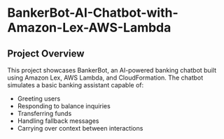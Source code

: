 # BankerBot-AI-Chatbot-with-Amazon-Lex-AWS-Lambda

## Project Overview
This project showcases BankerBot, an AI-powered banking chatbot built using Amazon Lex, AWS Lambda, and CloudFormation. The chatbot simulates a basic banking assistant capable of:
- Greeting users
- Responding to balance inquiries
- Transferring funds
- Handling fallback messages
- Carrying over context between interactions

